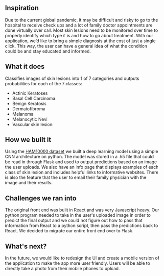 ## Inspiration 
Due to the current global pandemic, it may be difficult and risky to go to the hospital to receive check ups and a lot of family doctor appointments are done virtually over call. Most skin lesions need to be monitored over time to properly identify which type it is and how to go about treatment. With our application, we’d like to bring a simple diagnosis at the cost of just a single click. This way, the user can have a general idea of what the condition could be and stay educated and informed.

## What it does
Classifies images of skin lesions into 1 of 7 categories and outputs probabilities for each of the 7 classes: 
- Actinic Keratoses
- Basal Cell Carcinoma
- Benign Keratosis
- Dermatofibroma
- Melanoma
- Melanocytic Nevi
- Vascular skin lesion

## How we built it
Using the [HAM10000 dataset](https://dataverse.harvard.edu/dataset.xhtml?persistentId=doi:10.7910/DVN/DBW86T) we built a deep learning model using a simple CNN architecture on python. The model was stored in a .h5 file that could be read in through Flask and used to output predictions based on an image the user uploads. We also have an info page that displays examples of each class of skin lesion and includes helpful links to informative websites. There is also the feature that the user to email their family physician with the image and their results. 

## Challenges we ran into
The original front end was built in React and was very Javascript heavy. Our python program needed to take in the user's uploaded image in order to predict the final output and we could not figure out how to pass that information from React to a python script, then pass the predictions back to React. We decided to migrate our entire front end over to Flask. 

## What's next? 
In the future, we would like to redesign the UI and create a mobile version of the application to make the app more user friendly. Users will be able to directly take a photo from their mobile phones to upload.
